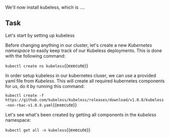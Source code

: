We'll now install kubeless, which is ....

## Task

Let's start by setting up kubeless

Before changing anything in our cluster, let's create a new _Kubernetes namespace_ to easily keep track of our Kubeless deployments.
This is done with the following command:

`kubectl create ns kubeless`{{execute}}

In order setup kubeless in our kubernetes cluser, we can use a provided yaml file from _Kubeless_.
This will create all required kubernetes components for us, do it by running this command:

`kubectl create -f https://github.com/kubeless/kubeless/releases/download/v1.0.8/kubeless-non-rbac-v1.0.8.yaml`{{execute}}

Let's see what's been created by getting all components in the _kubeless_ namespace:

`kubectl get all -n kubeless`{{execute}}


